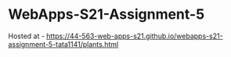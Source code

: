 # WebApps-S21-Assignment-5

Hosted at - <https://44-563-web-apps-s21.github.io/webapps-s21-assignment-5-tata1141/plants.html>